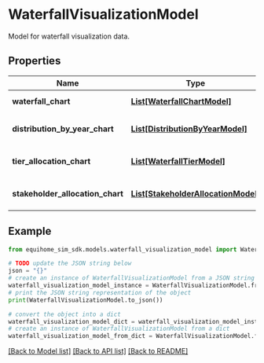 # WaterfallVisualizationModel

Model for waterfall visualization data.

## Properties

Name | Type | Description | Notes
------------ | ------------- | ------------- | -------------
**waterfall_chart** | [**List[WaterfallChartModel]**](WaterfallChartModel.md) | Waterfall chart data | 
**distribution_by_year_chart** | [**List[DistributionByYearModel]**](DistributionByYearModel.md) | Distribution by year chart data | 
**tier_allocation_chart** | [**List[WaterfallTierModel]**](WaterfallTierModel.md) | Tier allocation chart data | 
**stakeholder_allocation_chart** | [**List[StakeholderAllocationModel]**](StakeholderAllocationModel.md) | Stakeholder allocation chart data | 

## Example

```python
from equihome_sim_sdk.models.waterfall_visualization_model import WaterfallVisualizationModel

# TODO update the JSON string below
json = "{}"
# create an instance of WaterfallVisualizationModel from a JSON string
waterfall_visualization_model_instance = WaterfallVisualizationModel.from_json(json)
# print the JSON string representation of the object
print(WaterfallVisualizationModel.to_json())

# convert the object into a dict
waterfall_visualization_model_dict = waterfall_visualization_model_instance.to_dict()
# create an instance of WaterfallVisualizationModel from a dict
waterfall_visualization_model_from_dict = WaterfallVisualizationModel.from_dict(waterfall_visualization_model_dict)
```
[[Back to Model list]](../README.md#documentation-for-models) [[Back to API list]](../README.md#documentation-for-api-endpoints) [[Back to README]](../README.md)


